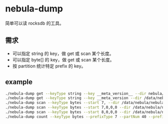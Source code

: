 # nebula-dump

简单可以读 rocksdb 的工具。

## 需求

* 可以指定 string 的 key，做 get 或 scan 某个长度。
* 可以指定 byte[] 的 key，做 get 或 scan 某个长度。
* 按 partition 统计特定 prefix 的 key。

## example

```bash
./nebula-dump get --keyType string --key __meta_version__ --dir nebula/data/meta/nebula/0/data/
./nebula-dump get --keyType string --key __meta_version --dir /data/nebula/nebula_multiple_harris/nebula1/data/meta/nebula/0/data/ 
./nebula-dump scan --keyType bytes --start 7, --dir /data/nebula/nebula_multiple_harris/nebula1/data/storage/nebula/1/data/ --limit 2
./nebula-dump scan --keyType bytes --start 7,0,0,0 --dir /data/nebula/nebula_multiple_harris/nebula1/data/storage/nebula/1/data/ --count 2
./nebula-dump scan --keyType bytes --start 8,0,0,0 --dir /data/nebula/nebula_multiple_harris/nebula1/data/storage/nebula/1/data/ --count 2
./nebula-dump count --keyType bytes --prefixType 7 --partNum 40 --prefix=1,0,0 --dir /data/nebula/nebula_multiple_harris/nebula1/data/storage/nebula/1/data/ --count 2
```

